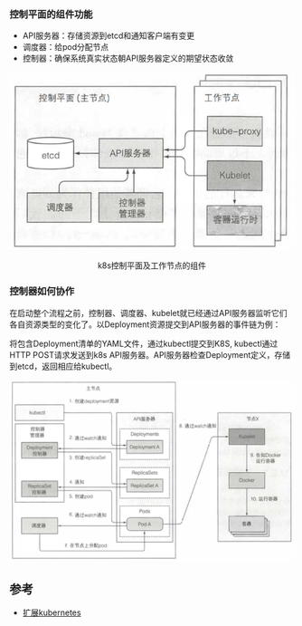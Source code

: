 
### 控制平面的组件功能
- API服务器：存储资源到etcd和通知客户端有变更
- 调度器：给pod分配节点
- 控制器：确保系统真实状态朝API服务器定义的期望状态收敛

![k8s_machanism.png](./doc/k8s_machanism.png)
<center>k8s控制平面及工作节点的组件</center>


### 控制器如何协作

在启动整个流程之前，控制器、调度器、kubelet就已经通过API服务器监听它们各自资源类型的变化了。以Deployment资源提交到API服务器的事件链为例：

将包含Deployment清单的YAML文件，通过kubectl提交到K8S, kubectl通过HTTP POST请求发送到k8s API服务器。API服务器检查Deployment定义，存储到etcd，返回相应给kubectl。

![deployment.png](./doc/deployment.png)


## 参考

- [扩展kubernetes](https://kubernetes.io/zh/docs/concepts/extend-kubernetes/)